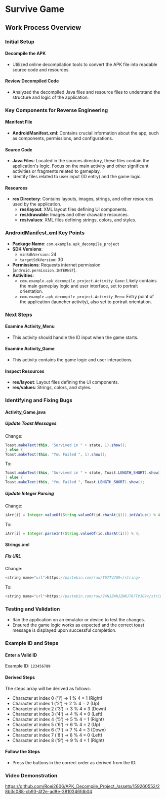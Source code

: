 # Survive Game

## Work Process Overview

### Initial Setup

#### Decompile the APK
- Utilized online decompilation tools to convert the APK file into readable source code and resources.

#### Review Decompiled Code
- Analyzed the decompiled Java files and resource files to understand the structure and logic of the application.

### Key Components for Reverse Engineering

#### Manifest File
- **AndroidManifest.xml**: Contains crucial information about the app, such as components, permissions, and configurations.

#### Source Code
- **Java Files**: Located in the sources directory, these files contain the application's logic. Focus on the main activity and other significant activities or fragments related to gameplay.
- Identify files related to user input (ID entry) and the game logic.

#### Resources
- **res Directory**: Contains layouts, images, strings, and other resources used by the application.
  - **res/layout**: XML layout files defining UI components.
  - **res/drawable**: Images and other drawable resources.
  - **res/values**: XML files defining strings, colors, and styles.

### AndroidManifest.xml Key Points

- **Package Name**: `com.example.apk_decompile_project`
- **SDK Versions**:
  - `minSdkVersion`: 24
  - `targetSdkVersion`: 30
- **Permissions**: Requests internet permission (`android.permission.INTERNET`).
- **Activities**:
  - `com.example.apk_decompile_project.Activity_Game`: Likely contains the main gameplay logic and user interface, set to portrait orientation.
  - `com.example.apk_decompile_project.Activity_Menu`: Entry point of the application (launcher activity), also set to portrait orientation.

### Next Steps

#### Examine Activity_Menu
- This activity should handle the ID input when the game starts.

#### Examine Activity_Game
- This activity contains the game logic and user interactions.

#### Inspect Resources
- **res/layout**: Layout files defining the UI components.
- **res/values**: Strings, colors, and styles.

### Identifying and Fixing Bugs

#### Activity_Game.java

##### Update Toast Messages
Change:
```java
Toast.makeText(this, "Survived in " + state, 1).show();
} else {
Toast.makeText(this, "You Failed ", 1).show();
```
To:
```java
Toast.makeText(this, "Survived in " + state, Toast.LENGTH_SHORT).show();
} else {
Toast.makeText(this, "You Failed ", Toast.LENGTH_SHORT).show();
```

##### Update Integer Parsing
Change:
```java
iArr[i] = Integer.valueOf(String.valueOf(id.charAt(i))).intValue() % 4;
```
To:
```java
iArr[i] = Integer.parseInt(String.valueOf(id.charAt(i))) % 4;
```
#### Strings.xml

##### Fix URL
Change:
```java
<string name="url">https://pastebin.com/raw/‌‌‌T67TVJG9</string>
```
To:
```java
<string name="url">https://pastebin.com/raw/ZWNJZWNJZWNJT67TVJG9</string>
```
### Testing and Validation
- Ran the application on an emulator or device to test the changes.
- Ensured the game logic works as expected and the correct toast message is displayed upon successful completion.

### Example ID and Steps

#### Enter a Valid ID
Example ID: `123456789`

#### Derived Steps
The steps array will be derived as follows:
- Character at index 0 ('1') -> 1 % 4 = 1 (Right)
- Character at index 1 ('2') -> 2 % 4 = 2 (Up)
- Character at index 2 ('3') -> 3 % 4 = 3 (Down)
- Character at index 3 ('4') -> 4 % 4 = 0 (Left)
- Character at index 4 ('5') -> 5 % 4 = 1 (Right)
- Character at index 5 ('6') -> 6 % 4 = 2 (Up)
- Character at index 6 ('7') -> 7 % 4 = 3 (Down)
- Character at index 7 ('8') -> 8 % 4 = 0 (Left)
- Character at index 8 ('9') -> 9 % 4 = 1 (Right)

#### Follow the Steps
- Press the buttons in the correct order as derived from the ID.

### Video Demonstration


https://github.com/Roei2606/APK_Decompile_Project_/assets/159260552/28b3c088-cb93-4f2e-ad8e-3810346fdb04



